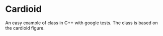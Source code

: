 # Cardioid
An easy example of class in C++ with google tests. The class is based on the cardioid figure.
